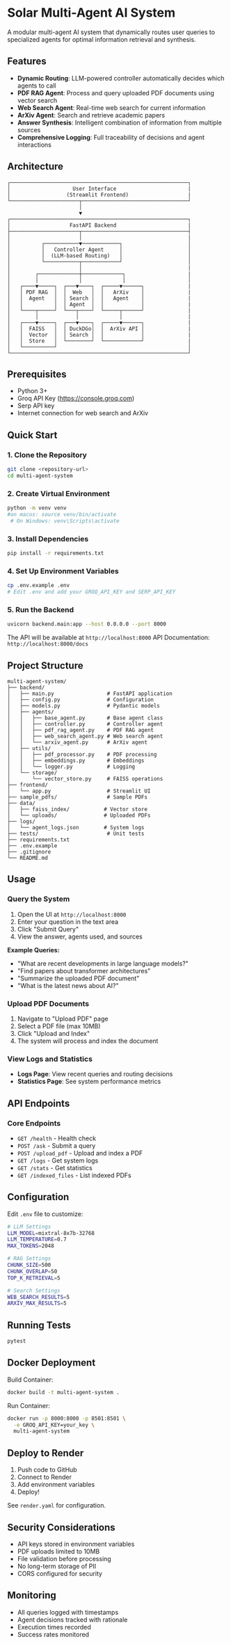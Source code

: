 # Solar Multi-Agent AI System

A modular multi-agent AI system that dynamically routes user queries to specialized agents for optimal information retrieval and synthesis.

## Features

- **Dynamic Routing**: LLM-powered controller automatically decides which agents to call
- **PDF RAG Agent**: Process and query uploaded PDF documents using vector search
- **Web Search Agent**: Real-time web search for current information
- **ArXiv Agent**: Search and retrieve academic papers
- **Answer Synthesis**: Intelligent combination of information from multiple sources
- **Comprehensive Logging**: Full traceability of decisions and agent interactions

## Architecture

```
┌─────────────────────────────────────────────────────────┐
│                    User Interface                       |
│                  (Streamlit Frontend)                   |
└──────────────────────┬──────────────────────────────────┘
                       │
                       ▼
┌─────────────────────────────────────────────────────────┐
│                   FastAPI Backend                       |
├──────────────────────┬──────────────────────────────────┤
│                      │                                  |
│          ┌───────────▼────────────┐                     │
│          │   Controller Agent     │                     │
│          │  (LLM-based Routing)   │                     │
│          └───────────┬────────────┘                     │
│                      │                                  |
│        ┌─────────────┼─────────────┐                    |
│        │             │             │                    │
│   ┌────▼─────┐  ┌───▼────┐  ┌─────▼──────┐              |
│   │ PDF RAG  │  │  Web   │  │   ArXiv    │              |
│   │  Agent   │  │ Search │  │   Agent    │              |
│   │          │  │ Agent  │  │            │              |
│   └────┬─────┘  └───┬────┘  └─────┬──────┘              |
│        │            │             │                     |
│   ┌────▼─────┐  ┌───▼────┐  ┌─────▼──────┐              |
│   │  FAISS   │  │ DuckDGo│  │  ArXiv API │              |
│   │  Vector  │  │ Search │  │            │              |
│   │  Store   │  └────────┘  └────────────┘              |
│   └──────────┘                                          │
└─────────────────────────────────────────────────────────┘
```

## Prerequisites

- Python 3+
- Groq API Key (https://console.groq.com)
- Serp API key
- Internet connection for web search and ArXiv

## Quick Start

### 1. Clone the Repository

```bash
git clone <repository-url>
cd multi-agent-system
```

### 2. Create Virtual Environment

```bash
python -m venv venv
#on macos: source venv/bin/activate 
 # On Windows: venv\Scripts\activate
```

### 3. Install Dependencies

```bash
pip install -r requirements.txt
```

### 4. Set Up Environment Variables

```bash
cp .env.example .env
# Edit .env and add your GROQ_API_KEY and SERP_API_KEY
```

### 5. Run the Backend

```bash
uvicorn backend.main:app --host 0.0.0.0 --port 8000
```

The API will be available at `http://localhost:8000`
API Documentation: `http://localhost:8000/docs`

##  Project Structure

```
multi-agent-system/
├── backend/
│   ├── main.py                 # FastAPI application
│   ├── config.py               # Configuration
│   ├── models.py               # Pydantic models
│   ├── agents/
│   │   ├── base_agent.py       # Base agent class
│   │   ├── controller.py       # Controller agent
│   │   ├── pdf_rag_agent.py    # PDF RAG agent
│   │   ├── web_search_agent.py # Web search agent
│   │   └── arxiv_agent.py      # ArXiv agent
│   ├── utils/
│   │   ├── pdf_processor.py    # PDF processing
│   │   ├── embeddings.py       # Embeddings
│   │   └── logger.py           # Logging
│   └── storage/
│       └── vector_store.py     # FAISS operations
├── frontend/
│   └── app.py                  # Streamlit UI
├── sample_pdfs/                # Sample PDFs
├── data/
│   ├── faiss_index/           # Vector store
│   └── uploads/               # Uploaded PDFs
├── logs/
│   └── agent_logs.json        # System logs
├── tests/                      # Unit tests
├── requirements.txt
├── .env.example
├── .gitignore
└── README.md
```

## Usage

### Query the System

1. Open the UI at `http://localhost:8000`
2. Enter your question in the text area
3. Click "Submit Query"
4. View the answer, agents used, and sources

**Example Queries:**
- "What are recent developments in large language models?"
- "Find papers about transformer architectures"
- "Summarize the uploaded PDF document"
- "What is the latest news about AI?"

### Upload PDF Documents

1. Navigate to "Upload PDF" page
2. Select a PDF file (max 10MB)
3. Click "Upload and Index"
4. The system will process and index the document

### View Logs and Statistics

- **Logs Page**: View recent queries and routing decisions
- **Statistics Page**: See system performance metrics

## API Endpoints

### Core Endpoints

- `GET /health` - Health check
- `POST /ask` - Submit a query
- `POST /upload_pdf` - Upload and index a PDF
- `GET /logs` - Get system logs
- `GET /stats` - Get statistics
- `GET /indexed_files` - List indexed PDFs

## Configuration

Edit `.env` file to customize:

```bash
# LLM Settings
LLM_MODEL=mixtral-8x7b-32768
LLM_TEMPERATURE=0.7
MAX_TOKENS=2048

# RAG Settings
CHUNK_SIZE=500
CHUNK_OVERLAP=50
TOP_K_RETRIEVAL=5

# Search Settings
WEB_SEARCH_RESULTS=5
ARXIV_MAX_RESULTS=5
```

##  Running Tests

```bash
pytest
```

## Docker Deployment

Build Container: 
```bash
docker build -t multi-agent-system .
```
Run Container:
```bash
docker run -p 8000:8000 -p 8501:8501 \
  -e GROQ_API_KEY=your_key \
  multi-agent-system
```

## Deploy to Render

1. Push code to GitHub
2. Connect to Render
3. Add environment variables
4. Deploy!

See `render.yaml` for configuration.

## Security Considerations

- API keys stored in environment variables
- PDF uploads limited to 10MB
- File validation before processing
- No long-term storage of PII
- CORS configured for security

##  Monitoring

- All queries logged with timestamps
- Agent decisions tracked with rationale
- Execution times recorded
- Success rates monitored
